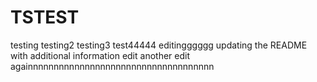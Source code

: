 # TSTEST
testing
testing2
testing3
test44444
editingggggg
updating the README with additional information
edit
another edit
againnnnnnnnnnnnnnnnnnnnnnnnnnnnnnnnnnnn
